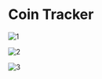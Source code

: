 # Coin Tracker


![1](https://user-images.githubusercontent.com/58187741/154953844-a4cc8ad8-c1c3-4a1e-bf2e-8109873191c9.png)

![2](https://user-images.githubusercontent.com/58187741/154953939-4a62f843-fbba-4177-9af5-f3b58e589a2d.png)


![3](https://user-images.githubusercontent.com/58187741/154953951-a2aeb492-3e85-47be-b33d-91ccd4179197.png)





